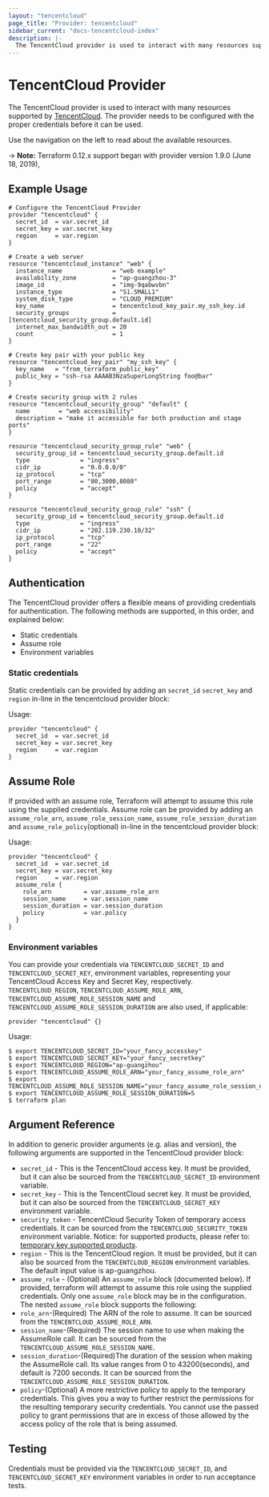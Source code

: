 ```yaml
---
layout: "tencentcloud"
page_title: "Provider: tencentcloud"
sidebar_current: "docs-tencentcloud-index"
description: |-
  The TencentCloud provider is used to interact with many resources supported by TencentCloud. The provider needs to be configured with the proper credentials before it can be used.
---
```


# TencentCloud Provider

The TencentCloud provider is used to interact with many resources supported by [TencentCloud](https://intl.cloud.tencent.com).
The provider needs to be configured with the proper credentials before it can be used.

Use the navigation on the left to read about the available resources.

-> **Note:** Terraform 0.12.x support began with provider version 1.9.0 (June 18, 2019), 

## Example Usage

```hcl
# Configure the TencentCloud Provider
provider "tencentcloud" {
  secret_id  = var.secret_id
  secret_key = var.secret_key
  region     = var.region
}

# Create a web server
resource "tencentcloud_instance" "web" {
  instance_name              = "web example"
  availability_zone          = "ap-guangzhou-3"
  image_id                   = "img-9qabwvbn"
  instance_type              = "S1.SMALL1"
  system_disk_type           = "CLOUD_PREMIUM"
  key_name                   = tencentcloud_key_pair.my_ssh_key.id
  security_groups            = [tencentcloud_security_group.default.id]
  internet_max_bandwidth_out = 20
  count                      = 1
}

# Create key pair with your public key
resource "tencentcloud_key_pair" "my_ssh_key" {
  key_name   = "from_terraform_public_key"
  public_key = "ssh-rsa AAAAB3NzaSuperLongString foo@bar"
}

# Create security group with 2 rules
resource "tencentcloud_security_group" "default" {
  name        = "web accessibility"
  description = "make it accessible for both production and stage ports"
}

resource "tencentcloud_security_group_rule" "web" {
  security_group_id = tencentcloud_security_group.default.id
  type              = "ingress"
  cidr_ip           = "0.0.0.0/0"
  ip_protocol       = "tcp"
  port_range        = "80,3000,8080"
  policy            = "accept"
}

resource "tencentcloud_security_group_rule" "ssh" {
  security_group_id = tencentcloud_security_group.default.id
  type              = "ingress"
  cidr_ip           = "202.119.230.10/32"
  ip_protocol       = "tcp"
  port_range        = "22"
  policy            = "accept"
}
```

## Authentication

The TencentCloud provider offers a flexible means of providing credentials for authentication.
The following methods are supported, in this order, and explained below:

- Static credentials
- Assume role
- Environment variables

### Static credentials ###

Static credentials can be provided by adding an `secret_id` `secret_key` and `region` in-line in the tencentcloud provider block:

Usage:

```hcl
provider "tencentcloud" {
  secret_id  = var.secret_id
  secret_key = var.secret_key
  region     = var.region
}
```

## Assume Role ###

If provided with an assume role, Terraform will attempt to assume this role using the supplied credentials. Assume role can be provided by adding an `assume_role_arn`, `assume_role_session_name`, `assume_role_session_duration` and `assume_role_policy`(optional) in-line in the tencentcloud provider block:

Usage:

```hcl
provider "tencentcloud" {
  secret_id  = var.secret_id
  secret_key = var.secret_key
  region     = var.region
  assume_role {
    role_arn         = var.assume_role_arn
    session_name     = var.session_name
    session_duration = var.session_duration
    policy           = var.policy
  }
}
```

### Environment variables

You can provide your credentials via `TENCENTCLOUD_SECRET_ID` and `TENCENTCLOUD_SECRET_KEY`, environment variables,
representing your TencentCloud Access Key and Secret Key, respectively. `TENCENTCLOUD_REGION`, `TENCENTCLOUD_ASSUME_ROLE_ARN`, `TENCENTCLOUD_ASSUME_ROLE_SESSION_NAME` and `TENCENTCLOUD_ASSUME_ROLE_SESSION_DURATION` are also used, if applicable:

```hcl
provider "tencentcloud" {}
```

Usage:

```shell
$ export TENCENTCLOUD_SECRET_ID="your_fancy_accesskey"
$ export TENCENTCLOUD_SECRET_KEY="your_fancy_secretkey"
$ export TENCENTCLOUD_REGION="ap-guangzhou"
$ export TENCENTCLOUD_ASSUME_ROLE_ARN="your_fancy_assume_role_arn"
$ export TENCENTCLOUD_ASSUME_ROLE_SESSION_NAME="your_fancy_assume_role_session_name"
$ export TENCENTCLOUD_ASSUME_ROLE_SESSION_DURATION=5
$ terraform plan
```

## Argument Reference

In addition to generic provider arguments (e.g. alias and version), the following arguments are supported in the TencentCloud provider block:

* `secret_id` - This is the TencentCloud access key. It must be provided, but it can also be sourced from the `TENCENTCLOUD_SECRET_ID` environment variable.
* `secret_key` - This is the TencentCloud secret key. It must be provided, but it can also be sourced from the `TENCENTCLOUD_SECRET_KEY` environment variable.
* `security_token` - TencentCloud Security Token of temporary access credentials. It can be sourced from the `TENCENTCLOUD_SECURITY_TOKEN` environment variable. Notice: for supported products, please refer to: [temporary key supported products](https://intl.cloud.tencent.com/document/product/598/10588).
* `region` - This is the TencentCloud region. It must be provided, but it can also be sourced from the `TENCENTCLOUD_REGION` environment variables. The default input value is ap-guangzhou.
* `assume_role` - (Optional) An `assume_role` block (documented below). If provided, terraform will attempt to assume this role using the supplied credentials. Only one `assume_role` block may be in the configuration.
The nested `assume_role` block supports the following:
* `role_arn`-(Required) The ARN of the role to assume. It can be sourced from the `TENCENTCLOUD_ASSUME_ROLE_ARN`.
* `session_name`-(Required) The session name to use when making the AssumeRole call. It can be sourced from the `TENCENTCLOUD_ASSUME_ROLE_SESSION_NAME`.
* `session_duration`-(Required)The duration of the session when making the AssumeRole call. Its value ranges from 0 to 43200(seconds), and default is 7200 seconds. It can be sourced from the `TENCENTCLOUD_ASSUME_ROLE_SESSION_DURATION`.
* `policy`-(Optional) A more restrictive policy to apply to the temporary credentials. This gives you a way to further restrict the permissions for the resulting temporary security credentials. You cannot use the passed policy to grant permissions that are in excess of those allowed by the access policy of the role that is being assumed.


## Testing

Credentials must be provided via the `TENCENTCLOUD_SECRET_ID`, and `TENCENTCLOUD_SECRET_KEY` environment variables in order to run acceptance tests.
